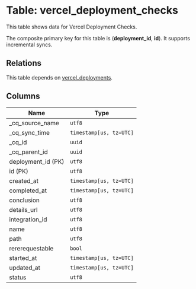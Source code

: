 # Table: vercel_deployment_checks

This table shows data for Vercel Deployment Checks.

The composite primary key for this table is (**deployment_id**, **id**).
It supports incremental syncs.
## Relations

This table depends on [vercel_deployments](vercel_deployments).

## Columns

| Name          | Type          |
| ------------- | ------------- |
|_cq_source_name|`utf8`|
|_cq_sync_time|`timestamp[us, tz=UTC]`|
|_cq_id|`uuid`|
|_cq_parent_id|`uuid`|
|deployment_id (PK)|`utf8`|
|id (PK)|`utf8`|
|created_at|`timestamp[us, tz=UTC]`|
|completed_at|`timestamp[us, tz=UTC]`|
|conclusion|`utf8`|
|details_url|`utf8`|
|integration_id|`utf8`|
|name|`utf8`|
|path|`utf8`|
|rererequestable|`bool`|
|started_at|`timestamp[us, tz=UTC]`|
|updated_at|`timestamp[us, tz=UTC]`|
|status|`utf8`|